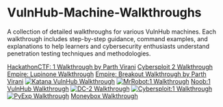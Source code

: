 # VulnHub-Machine-Walkthroughs
A collection of detailed walkthroughs for various VulnHub machines. Each walkthrough includes step-by-step guidance, command examples, and explanations to help learners and cybersecurity enthusiasts understand penetration testing techniques and methodologies.


[HackathonCTF: 1 Walkthrough by Parth Virani](https://youtu.be/rp7q2ZKY8GI)
[Cybersploit 2 Walkthrough](https://youtu.be/4Bum2c6yyho)
[Empire: Lupinone Walkthrough](https://youtu.be/e3HZ9QQwGKE)
[Empire: Breakout Walkthrough by Parth Virani](https://youtu.be/CineBdTV-bE)
[![Katana VulnHub Walkthrough](https://img.youtube.com/vi/m8XsiZN7w1U/0.jpg)](https://youtu.be/m8XsiZN7w1U)
[![MrRobot:1 Walkthrough](https://img.youtube.com/vi/xMKik60ZzNo/0.jpg)](https://youtu.be/xMKik60ZzNo)
[Noob:1 VulnHub Walkthrough](https://youtu.be/B1RbnaBiK_E)
[![DC-2 Walkthrough](https://img.youtube.com/vi/iSmH6prL1eg/0.jpg)](https://youtu.be/iSmH6prL1eg)
[![Cybersploit:1 Walkthrough](https://img.youtube.com/vi/JWAbaJraLdk/0.jpg)](https://youtu.be/JWAbaJraLdk)
[![PyExp Walkthrough](https://img.youtube.com/vi/PLn5rzLsN9A/0.jpg)](https://youtu.be/PLn5rzLsN9A)
[Moneybox Walkthrough](https://youtu.be/tWsNXlKfUCI)
